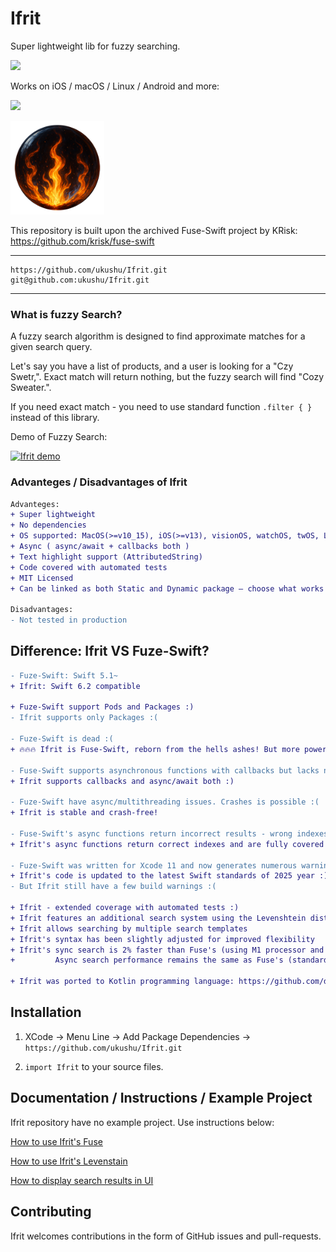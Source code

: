 # Ifrit

Super lightweight lib for fuzzy searching. 

[![](https://img.shields.io/endpoint?url=https%3A%2F%2Fswiftpackageindex.com%2Fapi%2Fpackages%2Fukushu%2FIfrit%2Fbadge%3Ftype%3Dswift-versions)](https://swiftpackageindex.com/ukushu/Ifrit)


Works on iOS / macOS / Linux / Android and more: 

[![](https://img.shields.io/endpoint?url=https%3A%2F%2Fswiftpackageindex.com%2Fapi%2Fpackages%2Fukushu%2FIfrit%2Fbadge%3Ftype%3Dplatforms)](https://swiftpackageindex.com/ukushu/Ifrit)

<img src="https://raw.githubusercontent.com/ukushu/Ifrit/main/Ifrit_Logo_360.png" width="150" height="150">

This repository is built upon the archived Fuse-Swift project by KRisk: https://github.com/krisk/fuse-swift

---

```
https://github.com/ukushu/Ifrit.git
git@github.com:ukushu/Ifrit.git
```

---

### What is fuzzy Search?

A fuzzy search algorithm is designed to find approximate matches for a given search query. 

Let's say you have a list of products, and a user is looking for a "Czy Swetr,". Exact match will return nothing, but the fuzzy search will find "Cozy Sweater.".

If you need exact match - you need to use standard function `.filter { }` instead of this library.

Demo of Fuzzy Search:
<!-- ![Demo](https://s17.postimg.org/47a90nmvj/bitap-search-demo.gif) -->

[![Ifrit demo][1]][1]

### Advanteges / Disadvantages of Ifrit

```diff
Advanteges:
+ Super lightweight
+ No dependencies
+ OS supported: MacOS(>=v10_15), iOS(>=v13), visionOS, watchOS, twOS, Linux
+ Async ( async/await + callbacks both )
+ Text highlight support (AttributedString)
+ Code covered with automated tests
+ MIT Licensed
+ Can be linked as both Static and Dynamic package — choose what works best for you

Disadvantages:
- Not tested in production
```

## Difference: Ifrit VS Fuze-Swift?
```diff
- Fuze-Swift: Swift 5.1~
+ Ifrit: Swift 6.2 compatible

+ Fuze-Swift support Pods and Packages :)
- Ifrit supports only Packages :(

- Fuze-Swift is dead :(
+ 🔥🔥🔥 Ifrit is Fuse-Swift, reborn from the hells ashes! But more powerful and alive than ever! 🔥🔥🔥 :)

- Fuse-Swift supports asynchronous functions with callbacks but lacks native async/await support. :(
+ Ifrit supports callbacks and async/await both :)

- Fuze-Swift have async/multithreading issues. Crashes is possible :(
+ Ifrit is stable and crash-free!

- Fuse-Swift's async functions return incorrect results - wrong indexes. :((((
+ Ifrit's async functions return correct indexes and are fully covered with tests :)

- Fuze-Swift was written for Xcode 11 and now generates numerous warnings :(
+ Ifrit's code is updated to the latest Swift standards of 2025 year :) 
- But Ifrit still have a few build warnings :(

+ Ifrit - extended coverage with automated tests :)
+ Ifrit features an additional search system using the Levenshtein distance algorithm. :)
+ Ifrit allows searching by multiple search templates
+ Ifrit's syntax has been slightly adjusted for improved flexibility
+ Ifrit's sync search is 2% faster than Fuse's (using M1 processor and standard settings).
+         Async search performance remains the same as Fuse's (standard settings).

+ Ifrit was ported to Kotlin programming language: https://github.com/dfabulich/skip-ifrit
```

## Installation

1. XCode -> Menu Line -> Add Package Dependencies -> `https://github.com/ukushu/Ifrit.git`

2. `import Ifrit` to your source files.

## Documentation / Instructions / Example Project

Ifrit repository have no example project. Use instructions below:

[How to use Ifrit's Fuse](https://github.com/ukushu/Ifrit/blob/main/Documentation/FuseInstructions.md)

[How to use Ifrit's Levenstain](https://github.com/ukushu/Ifrit/blob/main/Documentation/LevenstainInstructions.md)

[How to display search results in UI](https://github.com/ukushu/Ifrit/blob/main/Documentation/HowToUseSrchResult.md)

## Contributing

Ifrit welcomes contributions in the form of GitHub issues and pull-requests.

  [1]: https://i.sstatic.net/8MwFeAHT.gif
